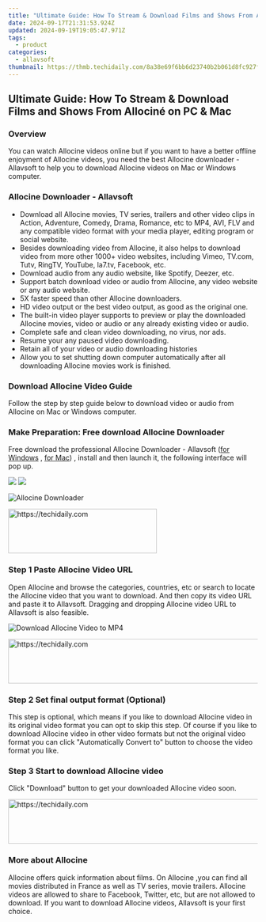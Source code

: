 ```yaml
---
title: "Ultimate Guide: How To Stream & Download Films and Shows From Allociné on PC & Mac"
date: 2024-09-17T21:31:53.924Z
updated: 2024-09-19T19:05:47.971Z
tags:
  - product
categories:
  - allavsoft
thumbnail: https://thmb.techidaily.com/8a38e69f6bb6d23740b2b061d8fc927f2b1d57e63f504706f437480fcde8cc73.jpg
---
```


## Ultimate Guide: How To Stream & Download Films and Shows From Allociné on PC & Mac

### Overview

You can watch Allocine videos online but if you want to have a better offline enjoyment of Allocine videos, you need the best Allocine downloader - Allavsoft to help you to download Allocine videos on Mac or Windows computer.

### Allocine Downloader - Allavsoft

* Download all Allocine movies, TV series, trailers and other video clips in Action, Adventure, Comedy, Drama, Romance, etc to MP4, AVI, FLV and any compatible video format with your media player, editing program or social website.
* Besides downloading video from Allocine, it also helps to download video from more other 1000+ video websites, including Vimeo, TV.com, Tutv, RingTV, YouTube, la7.tv, Facebook, etc.
* Download audio from any audio website, like Spotify, Deezer, etc.
* Support batch download video or audio from Allocine, any video website or any audio website.
* 5X faster speed than other Allocine downloaders.
* HD video output or the best video output, as good as the original one.
* The built-in video player supports to preview or play the downloaded Allocine movies, video or audio or any already existing video or audio.
* Complete safe and clean video downloading, no virus, nor ads.
* Resume your any paused video downloading.
* Retain all of your video or audio downloading histories
* Allow you to set shutting down computer automatically after all downloading Allocine movies work is finished.

### Download Allocine Video Guide

Follow the step by step guide below to download video or audio from Allocine on Mac or Windows computer.

### Make Preparation: Free download Allocine Downloader

Free download the professional Allocine Downloader - Allavsoft ([for Windows](https://tools.techidaily.com/allavsoft/products/) , [for Mac](https://tools.techidaily.com/allavsoft/products/)) , install and then launch it, the following interface will pop up.

[![](https://www.allavsoft.com/how-to/../images/how-to/free-download-win.jpg)](https://tools.techidaily.com/allavsoft/products/) [![](https://www.allavsoft.com/how-to/../images/how-to/free-download-mac.jpg)](https://tools.techidaily.com/allavsoft/products/)

![Allocine Downloader](https://www.allavsoft.com/how-to/../images/allavsoft/screen-shot-600.jpg)

<!-- affiliate ads begin -->
<a href="https://aligracehair.sjv.io/c/5597632/1885928/19272" target="_top" id="1885928">
  <img src="//a.impactradius-go.com/display-ad/19272-1885928" border="0" alt="https://techidaily.com" width="300" height="90"/>
</a>
<img height="0" width="0" src="https://aligracehair.sjv.io/i/5597632/1885928/19272" style="position:absolute;visibility:hidden;" border="0" />
<!-- affiliate ads end -->

### Step 1 Paste Allocine Video URL

Open Allocine and browse the categories, countries, etc or search to locate the Allocine video that you want to download. And then copy its video URL and paste it to Allavsoft. Dragging and dropping Allocine video URL to Allavsoft is also feasible.

![Download Allocine Video to MP4](https://www.allavsoft.com/how-to/../images/how-to/download-rtmp-video/download-rtmp-video.jpg)

<!-- affiliate ads begin -->
<a href="https://aligracehair.sjv.io/c/5597632/1915810/19272" target="_top" id="1915810">
  <img src="//a.impactradius-go.com/display-ad/19272-1915810" border="0" alt="https://techidaily.com" width="728" height="90"/>
</a>
<img height="0" width="0" src="https://aligracehair.sjv.io/i/5597632/1915810/19272" style="position:absolute;visibility:hidden;" border="0" />
<!-- affiliate ads end -->

### Step 2 Set final output format (Optional)

This step is optional, which means if you like to download Allocine video in its original video format you can opt to skip this step. Of course if you like to download Allocine video in other video formats but not the original video format you can click "Automatically Convert to" button to choose the video format you like.

### Step 3 Start to download Allocine video

Click "Download" button to get your downloaded Allocine video soon.

<!-- affiliate ads begin -->
<a href="https://appsumo.8odi.net/c/5597632/2111965/7443" target="_top" id="2111965">
  <img src="//a.impactradius-go.com/display-ad/7443-2111965" border="0" alt="https://techidaily.com" width="728" height="90"/>
</a>
<img height="0" width="0" src="https://appsumo.8odi.net/i/5597632/2111965/7443" style="position:absolute;visibility:hidden;" border="0" />
<!-- affiliate ads end -->

### More about Allocine

Allocine offers quick information about films. On Allocine ,you can find all movies distributed in France as well as TV series, movie trailers. Allocine videos are allowed to share to Facebook, Twitter, etc, but are not allowed to download. If you want to download Allocine videos, Allavsoft is your first choice.

<ins class="adsbygoogle"
     style="display:block"
     data-ad-format="autorelaxed"
     data-ad-client="ca-pub-7571918770474297"
     data-ad-slot="1223367746"></ins>

<ins class="adsbygoogle"
     style="display:block"
     data-ad-client="ca-pub-7571918770474297"
     data-ad-slot="8358498916"
     data-ad-format="auto"
     data-full-width-responsive="true"></ins>
